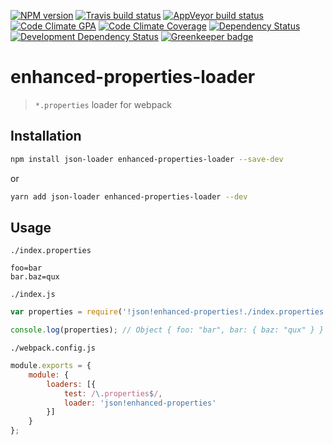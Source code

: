[![NPM version](http://img.shields.io/npm/v/enhanced-properties-loader.svg)](https://www.npmjs.org/package/enhanced-properties-loader)
[![Travis build status](http://img.shields.io/travis/Fitbit/enhanced-properties-loader/master.svg)](https://travis-ci.org/Fitbit/enhanced-properties-loader)
[![AppVeyor build status](https://img.shields.io/appveyor/ci/mdreizin/enhanced-properties-loader/master.svg)](https://ci.appveyor.com/project/mdreizin/enhanced-properties-loader/branch/master)
[![Code Climate GPA](https://img.shields.io/codeclimate/github/Fitbit/enhanced-properties-loader.svg)](https://codeclimate.com/github/Fitbit/enhanced-properties-loader)
[![Code Climate Coverage](https://img.shields.io/codeclimate/coverage/github/Fitbit/enhanced-properties-loader.svg)](https://codeclimate.com/github/Fitbit/enhanced-properties-loader)
[![Dependency Status](https://img.shields.io/david/Fitbit/enhanced-properties-loader.svg)](https://david-dm.org/Fitbit/enhanced-properties-loader)
[![Development Dependency Status](https://img.shields.io/david/dev/Fitbit/enhanced-properties-loader.svg)](https://david-dm.org/Fitbit/enhanced-properties-loader#info=devDependencies)
[![Greenkeeper badge](https://badges.greenkeeper.io/Fitbit/enhanced-properties-loader.svg)](https://greenkeeper.io/)

# enhanced-properties-loader
> `*.properties` loader for webpack

## Installation

```bash
npm install json-loader enhanced-properties-loader --save-dev
```

or

```bash
yarn add json-loader enhanced-properties-loader --dev
```

## Usage

`./index.properties`

```properties
foo=bar
bar.baz=qux
```

`./index.js`

<!-- eslint no-console: "allow" -->
```javascript
var properties = require('!json!enhanced-properties!./index.properties');

console.log(properties); // Object { foo: "bar", bar: { baz: "qux" } }
```

`./webpack.config.js`

```javascript
module.exports = {
    module: {
        loaders: [{
            test: /\.properties$/,
            loader: 'json!enhanced-properties'
        }]
    }
};
```
